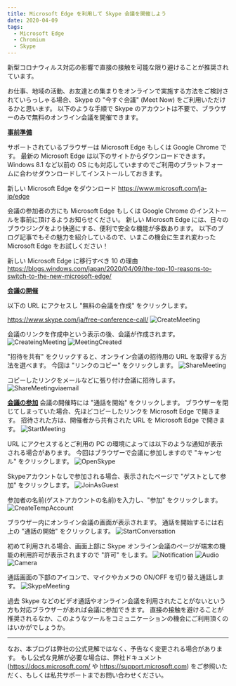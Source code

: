 ```yaml
---
title: Microsoft Edge を利用して Skype 会議を開催しよう
date: 2020-04-09
tags: 
  - Microsoft Edge
  - Chromium
  - Skype
---
```


新型コロナウィルス対応の影響で直接の接触を可能な限り避けることが推奨されています。

お仕事、地域の活動、お友達との集まりをオンラインで実施する方法をご検討されていらっしゃる場合、Skype の "今すぐ会議" (Meet Now) をご利用いただけるかと思います。
以下のような手順で Skype のアカウントは不要で、ブラウザーのみで無料のオンライン会議を開催できます。

<u>**事前準備**</u>

サポートされているブラウザーは Microsoft Edge もしくは Google Chrome です。
最新の Microsoft Edge は以下のサイトからダウンロードできます。Windows 8.1 など以前の OS にも対応していますのでご利用のプラットフォームに合わせダウンロードしてインストールしておきます。

新しい Microsoft Edge をダウンロード
https://www.microsoft.com/ja-jp/edge

会議の参加者の方にも Microsoft Edge もしくは Google Chrome のインストールを事前に頂けるようお知らせください。
新しい Microsoft Edge には、日々のブラウジングをより快適にする、便利で安全な機能が多数あります。
以下のブログ記事でもその魅力を紹介しているので、いまこの機会に生まれ変わった Microsoft Edge をお試しください！

新しい Microsoft Edge に移行すべき 10 の理由
https://blogs.windows.com/japan/2020/04/09/the-top-10-reasons-to-switch-to-the-new-microsoft-edge/

<u>**会議の開催**</u>

以下の URL にアクセスし "無料の会議を作成" をクリックします。

https://www.skype.com/ja/free-conference-call/
![CreateMeeting](/articles/internet-explorer-microsoft-edge/SkyeMeetingWithEdge/1_CreateMeeting.jpg)

会議のリンクを作成中という表示の後、会議が作成されます。
![CreateingMeeting](/articles/internet-explorer-microsoft-edge/SkyeMeetingWithEdge/2_CreateingMeeting.jpg)
![MeetingCreated](/articles/internet-explorer-microsoft-edge/SkyeMeetingWithEdge/3_MeetingCreated.jpg)

"招待を共有" をクリックすると、オンライン会議の招待用の URL を取得する方法を選べます。
今回は "リンクのコピー" をクリックします。
![ShareMeeting](/articles/internet-explorer-microsoft-edge/SkyeMeetingWithEdge/4_ShareMeeting.jpg)

コピーしたリンクをメールなどに張り付け会議に招待します。
![ShareMeetingviaemail](/articles/internet-explorer-microsoft-edge/SkyeMeetingWithEdge/5_ShareMeetingviaemail.jpg)


<u>**会議の参加**</u>
会議の開催時には "通話を開始" をクリックします。
ブラウザーを閉じてしまっていた場合、先ほどコピーしたリンクを Microsoft Edge で開きます。
招待された方は、開催者から共有された URL を Microsoft Edge で開きます。
![StartMeeting](/articles/internet-explorer-microsoft-edge/SkyeMeetingWithEdge/6_StartMeeting.jpg)

URL にアクセスするとご利用の PC の環境によっては以下のような通知が表示される場合があります。
今回はブラウザーで会議に参加しますので "キャンセル" をクリックします。
![OpenSkype](/articles/internet-explorer-microsoft-edge/SkyeMeetingWithEdge/7_OpenSkype.jpg)

Skypeアカウントなしで参加される場合、表示されたページで "ゲストとして参加" をクリックします。
![JoinAsGuest](/articles/internet-explorer-microsoft-edge/SkyeMeetingWithEdge/8_JoinAsGuest.jpg)

参加者の名前(ゲストアカウントの名前)を入力し、"参加" をクリックします。
![CreateTempAccount](/articles/internet-explorer-microsoft-edge/SkyeMeetingWithEdge/9_CreateTempAccount.jpg)

ブラウザー内にオンライン会議の画面が表示されます。
通話を開始するには右上の "通話の開始" をクリックします。
![StartConversation](/articles/internet-explorer-microsoft-edge/SkyeMeetingWithEdge/10_StartConversation.jpg)

初めて利用される場合、画面上部に Skype オンライン会議のページが端末の機能の利用許可が表示されますので "許可" をします。
![Notification](/articles/internet-explorer-microsoft-edge/SkyeMeetingWithEdge/11_Notification.jpg)
![Audio](/articles/internet-explorer-microsoft-edge/SkyeMeetingWithEdge/12_Audio.jpg)
![Camera](/articles/internet-explorer-microsoft-edge/SkyeMeetingWithEdge/13_Camera.jpg)

通話画面の下部のアイコンで、マイクやカメラの ON/OFF を切り替え通話します。
![SkypeMeeting](/articles/internet-explorer-microsoft-edge/SkyeMeetingWithEdge/14_SkypeMeeting.jpg)

過去 Skype などのビデオ通話やオンライン会議を利用されたことがないという方も対応ブラウザーがあれば会議に参加できます。
直接の接触を避けることが推奨されるなか、このようなツールをコミュニケーションの機会にご利用頂くのはいかがでしょうか。

---
なお、本ブログは弊社の公式見解ではなく、予告なく変更される場合があります。
もし公式な見解が必要な場合は、弊社ドキュメント (https://docs.microsoft.com/ や https://support.microsoft.com) をご参照いただく、もしくは私共サポートまでお問い合わせください。